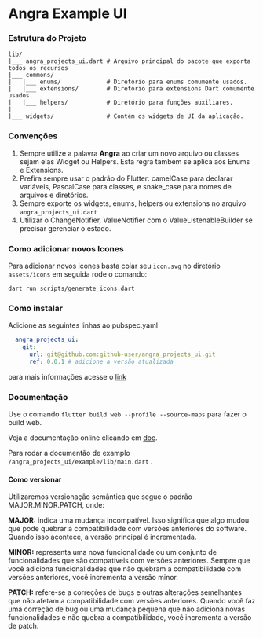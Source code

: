 # Angra Example UI

### Estrutura do Projeto

```
lib/
|___ angra_projects_ui.dart # Arquivo principal do pacote que exporta todos os recursos
|___ commons/              
|   |___ enums/             # Diretório para enums comumente usados.
|   |___ extensions/        # Diretório para extensions Dart comumente usados.
|   |___ helpers/           # Diretório para funções auxiliares.
|
|___ widgets/               # Contém os widgets de UI da aplicação.   
```

### Convenções

1. Sempre utilize a palavra **Angra** ao criar um novo arquivo ou classes sejam elas Widget ou Helpers. Esta regra também se aplica aos Enums e Extensions.
2. Prefira sempre usar o padrão do Flutter: camelCase para declarar variáveis, PascalCase para classes, e snake_case
   para nomes de arquivos e diretórios.
3. Sempre exporte os widgets, enums, helpers ou extensions no arquivo ```angra_projects_ui.dart```
4. Utilizar o ChangeNotifier, ValueNotifier com o ValueListenableBuilder se precisar gerenciar o estado.

### Como adicionar novos Icones

Para adicionar novos icones basta colar seu ```icon.svg``` no diretório ```assets/icons```
em seguida rode o comando:

```shell
dart run scripts/generate_icons.dart 
```

### Como instalar

Adicione as seguintes linhas ao pubspec.yaml

```yaml
  angra_projects_ui:
    git:
      url: git@github.com:github-user/angra_projects_ui.git
      ref: 0.0.1 # adicione a versão atualizada
```

para mais informações acesse
o [link](https://docs.flutter.dev/packages-and-plugins/using-packages?gclid=CjwKCAjwp6CkBhB_EiwAlQVyxUxZd7WLxTRZkY6i-0zuOa4Wr0OIZb-PrzZWCXwX-qWbE974yf4DLBoCj9AQAvD_BwE&gclsrc=aw.ds)

### Documentação

Use o comando ```flutter build web --profile --source-maps``` para fazer o build web.

Veja a documentação online clicando em [doc](https://example-ui-519b7.web.app).

Para rodar a documentão de examplo ```/angra_projects_ui/example/lib/main.dart``` .

#### Como versionar


Utilizaremos versionação semântica que segue o padrão MAJOR.MINOR.PATCH, onde:

**MAJOR:** indica uma mudança incompatível. Isso significa que algo mudou que pode quebrar a compatibilidade com versões anteriores do software. Quando isso acontece, a versão principal é incrementada.

**MINOR:** representa uma nova funcionalidade ou um conjunto de funcionalidades que são compatíveis com versões anteriores. Sempre que você adiciona funcionalidades que não quebram a compatibilidade com versões anteriores, você incrementa a versão minor.

**PATCH:** refere-se a correções de bugs e outras alterações semelhantes que não afetam a compatibilidade com versões anteriores. Quando você faz uma correção de bug ou uma mudança pequena que não adiciona novas funcionalidades e não quebra a compatibilidade, você incrementa a versão de patch.